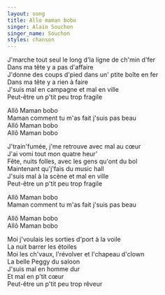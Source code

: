 ```yaml
---
layout: song
title: Allo maman bobo
singer: Alain Souchon
singer_name: Souchon
styles: chanson
---
```


J'marche tout seul le long d'la ligne de ch'min d'fer  
Dans ma tête y a pas d'affaire  
J'donne des coups d'pied dans un' ptite boîte en fer  
Dans ma tête y a rien à faire  
J'suis mal en campagne et mal en ville  
Peut-être un p'tit peu trop fragile  
  
Allô Maman bobo  
Maman comment tu m'as fait j'suis pas beau  
Allô Maman bobo  
Allô Maman bobo  
  
J'train'fumée, j'me retrouve avec mal au cœur  
J'ai vomi tout mon quatre heur'  
Fête, nuits folles, avec les gens qu'ont du bol  
Maintenant qu'j'fais du music hall  
J'suis mal à la scène et mal en ville  
Peut-être un p'tit peu trop fragile  
  
Allô Maman bobo  
Maman comment tu m'as fait j'suis pas beau  
  
Allô Maman bobo  
Allô Maman bobo  
  
Moi j'voulais les sorties d'port à la voile  
La nuit barrer les étoiles  
Moi les ch'vaux, l'révolver et l'chapeau d'clown  
La belle Peggy du saloon  
J'suis mal en homme dur  
Et mal en p'tit cœur  
Peut-être un p'tit peu trop rêveur  
